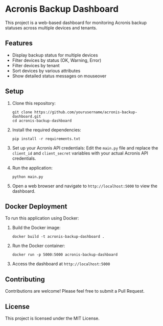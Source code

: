 # Acronis Backup Dashboard

This project is a web-based dashboard for monitoring Acronis backup statuses across multiple devices and tenants.

## Features

- Display backup status for multiple devices
- Filter devices by status (OK, Warning, Error)
- Filter devices by tenant
- Sort devices by various attributes
- Show detailed status messages on mouseover

## Setup

1. Clone this repository:
   ```
   git clone https://github.com/yourusername/acronis-backup-dashboard.git
   cd acronis-backup-dashboard
   ```

2. Install the required dependencies:
   ```
   pip install -r requirements.txt
   ```

3. Set up your Acronis API credentials:
   Edit the `main.py` file and replace the `client_id` and `client_secret` variables with your actual Acronis API credentials.

4. Run the application:
   ```
   python main.py
   ```

5. Open a web browser and navigate to `http://localhost:5000` to view the dashboard.

## Docker Deployment

To run this application using Docker:

1. Build the Docker image:
   ```
   docker build -t acronis-backup-dashboard .
   ```

2. Run the Docker container:
   ```
   docker run -p 5000:5000 acronis-backup-dashboard
   ```

3. Access the dashboard at `http://localhost:5000`

## Contributing

Contributions are welcome! Please feel free to submit a Pull Request.

## License

This project is licensed under the MIT License.
